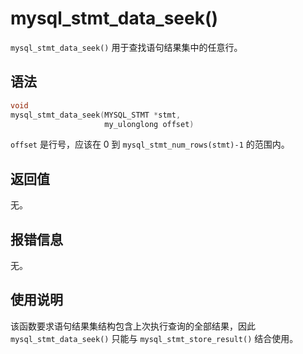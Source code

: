 mysql_stmt_data_seek() 
===========================================

`mysql_stmt_data_seek()` 用于查找语句结果集中的任意行。

语法 
-----------------------

```c
void
mysql_stmt_data_seek(MYSQL_STMT *stmt,
                     my_ulonglong offset)
```



`offset` 是行号，应该在 0 到 `mysql_stmt_num_rows(stmt)-1` 的范围内。

返回值 
------------------------

无。

报错信息 
-------------------------

无。

使用说明 
-------------------------

该函数要求语句结果集结构包含上次执行查询的全部结果，因此 `mysql_stmt_data_seek()` 只能与 `mysql_stmt_store_result()` 结合使用。
